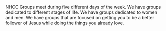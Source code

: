 ---
---

NHCC Groups meet during five different days of the week. We have groups dedicated to different stages of life. We have groups dedicated to women and men. We have groups that are focused on getting you to be a better follower of Jesus while doing the things you already love.
